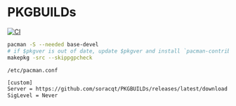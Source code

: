 # PKGBUILDs

[![CI](https://github.com/soracqt/PKGBUILDs/actions/workflows/build-and-release.yml/badge.svg)](https://github.com/soracqt/PKGBUILDs/actions/workflows/build-and-release.yml)

```bash
pacman -S --needed base-devel
# if $pkgver is out of date, update $pkgver and install `pacman-contrib` and run `updpkgsums`
makepkg -src --skippgpcheck
```

`/etc/pacman.conf`

```bash
[custom]
Server = https://github.com/soracqt/PKGBUILDs/releases/latest/download
SigLevel = Never
```
